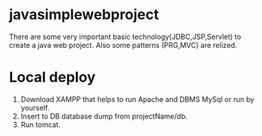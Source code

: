 # javasimplewebproject
There are some very important basic technology(JDBC,JSP,Servlet) to create a java web project. Also some patterns (PRG,MVC) are relized.
# Local deploy
1. Download XAMPP that helps to run Apache and DBMS MySql or run by yourself.
2. Insert to DB database dump from projectName/db.
3. Run tomcat.

